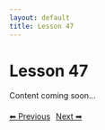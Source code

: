 ```yaml
---
layout: default
title: Lesson 47
---
```


# Lesson 47

Content coming soon...

<div style="margin-top: 20px;">
<a href="/docs/Intermediate/Lessons/lesson_46.md" style="margin-right: 10px;">⬅ Previous</a><a href="/docs/Intermediate/Lessons/lesson_48.md">Next ➡</a>
</div>
